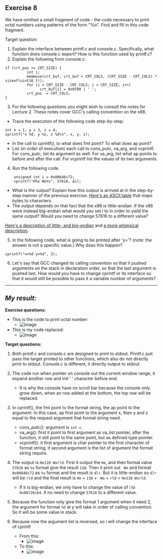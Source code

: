 **Exercise 8**
---
We have omitted a small fragment of code - the code necessary to print octal numbers using patterns of the form "%o". Find and fill in this code fragment.

Target question:
1. Explain the interface between printf.c and console.c. Specifically, what function does console.c export? How is this function used by printf.c?
2. Explain the following from console.c:
```c++!
if (crt_pos >= CRT_SIZE) {
          int i;
          memmove(crt_buf, crt_buf + CRT_COLS, (CRT_SIZE - CRT_COLS) * sizeof(uint16_t));
          for (i = CRT_SIZE - CRT_COLS; i < CRT_SIZE; i++)
                crt_buf[i] = 0x0700 | ' ';
          crt_pos -= CRT_COLS;
}
```
3. For the following questions you might wish to consult the notes for Lecture 2. These notes cover GCC's calling convention on the x86.
- Trace the execution of the following code step-by-step:
```c++!
int x = 1, y = 3, z = 4;
cprintf("x %d, y %x, z %d\n", x, y, z);
```
- In the call to cprintf(), to what does fmt point? To what does ap point?
- List (in order of execution) each call to cons_putc, va_arg, and vcprintf. For cons_putc, list its argument as well. For va_arg, list what ap points to before and after the call. For vcprintf list the values of its two arguments.

4. Run the following code.
```c++!
    unsigned int i = 0x00646c72;
    cprintf("H%x Wo%s", 57616, &i);
```
- What is the output? Explain how this output is arrived at in the step-by-step manner of the previous exercise. [Here's an ASCII table](https://ascii.cl/) that maps bytes to characters.
- The output depends on that fact that the x86 is little-endian. If the x86 were instead big-endian what would you set i to in order to yield the same output? Would you need to change 57616 to a different value?

[Here's a description of little- and big-endian](http://www.webopedia.com/TERM/b/big_endian.html) and [a more whimsical description](http://www.networksorcery.com/enp/ien/ien137.txt).

5. In the following code, what is going to be printed after 'y='? (note: the answer is not a specific value.) Why does this happen?
```c++!
cprintf("x=%d y=%d", 3);
```
6. Let's say that GCC changed its calling convention so that it pushed arguments on the stack in declaration order, so that the last argument is pushed last. How would you have to change cprintf or its interface so that it would still be possible to pass it a variable number of arguments?

---

***My result:***
---

**Exercise questions:**

- This is the code to print octal number:
  - ![image](https://github.com/vilesport/General-Xv6/assets/89498002/c7cff345-68d9-487e-86b4-09d244280d9c)
- This is my code replaced:
  - ![image](https://github.com/vilesport/General-Xv6/assets/89498002/7b2ca369-541f-483d-b649-99a5e13db1c8)

**Target questions:**

1. Both printf.c and console.c are designed to print to stdout. Printf.c just pass the target printed to other functions, which also do not directly print to stdout. Console.c is different, it directly output to stdout.

2. The code run when pointer on console out the current window range, it expand another row and init ' ' character before end.
   - It is why the console have no scroll bar because the console only grow down, when an row added at the bottom, the top row will be replaced.

3. In cprintf(), the fmt point to the format string, the ap point to the argument. In this case, ap first point to the argument x, then y and z equal to the request argument that format string need.
   - cons_putc(): argument is `int c`.
   - va_arg(): first it point to first argument as va_list pointer, after the function, it still point to the same point, but as defined type pointer.
   - vcprintf(): it first argument is char pointer to the first character of format string, it second argument is the list of argument the format string require.
  
4. The output is `He110 World`. First it output the `He`, and then format value `57616` as `%x` format give the result `110`. Then it print out ` Wo` and format `0x00646c72` as `%s` format and the result is `dlr`. But it is little-endian so `dlr` will be `rld` and the final result is `He` + `110` + ` Wo` + `rld` = `He110 World`.
   - If it is big-endian, we only have to change the value of i to `0x00726c64`. It no need to change `57616` to a different value.
  
5. Because the function only give the format 1 argument when it need 2, the argument for format `%d` at y will take in order of calling convention. So it will be some value in stack.

6. Because now the argument list is reversed, so i will change the interface of cprintf
   - From this:
     - ![image](https://github.com/vilesport/General-Xv6/assets/89498002/91b6a399-d470-4085-905d-c5537df7c27e)
   - To this:
     - ![image](https://github.com/vilesport/General-Xv6/assets/89498002/d1d6473a-b5f6-4e9b-919d-18ae76fd7202)

